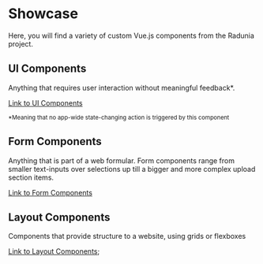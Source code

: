 # Showcase

Here, you will find a variety of custom Vue.js components from the Radunia project.

## UI Components

Anything that requires user interaction without meaningful feedback*.

[Link to UI Components](./UI/index.md)

<small> *Meaning that no app-wide state-changing action is triggered by this component</small>

## Form Components

Anything that is part of a web formular. Form components range from smaller text-inputs over selections up till a bigger and more complex upload section items.

[Link to Form Components](./Form/index.md)

## Layout Components

Components that provide structure to a website, using grids or flexboxes

[Link to Layout Components](./Layout/index.md);